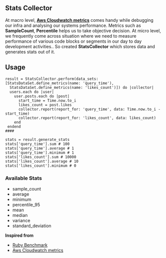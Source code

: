 ## Stats Collector

At macro level, **[Aws Cloudwatch metrics](https://docs.aws.amazon.com/AmazonCloudWatch/latest/monitoring/Statistics-definitions.html)** comes handy while debugging our infra and analysing our systems performance. Metrics such as  **SampleCount**, **Percentile** helps us to take objective decision.
At micro level, we frequently come across situation where we need to measure performance of various  code blocks or segments in our day to day development activities..
So created **StatsCollector** which stores data and generates stats out of it.

## Usage

```
result = StatsCollector.perform(data_sets: [StatsDataSet.define_metrics(name: 'query_time'),  
  StatsDataSet.define_metrics(name: 'likes_count')]) do |collector|  
  users.each do |user|  
    user.posts.each do |post|  
      start_time = Time.now.to_i  
      likes_count = post.likes  
      collector.report(report_for: 'query_time', data: Time.now.to_i - start_time)  
      collector.report(report_for: 'likes_count', data: likes_count)  
    end  
 endend
####

stats = result.generate_stats  
stats['query_time'].sum # 100  
stats['query_time'].average # 1  
stats['query_time'].minimum # 1
stats['likes_count'].sum # 10000
stats['likes_count'].average # 10 
stats['likes_count'].minimum # 0

```
### Available Stats

- sample_count
- average
- minimum
- percentile_95
- mean
- median
- variance
- standard_deviation

**Inspired from**


- [Ruby Benchmark](https://github.com/ruby/benchmark)
- [Aws Cloudwatch metrics](https://docs.aws.amazon.com/AmazonCloudWatch/latest/monitoring/Statistics-definitions.html)